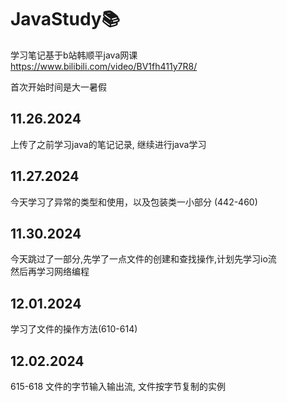 # JavaStudy📚
学习笔记基于b站韩顺平java网课 \
https://www.bilibili.com/video/BV1fh411y7R8/

首次开始时间是大一暑假

## 11.26.2024
上传了之前学习java的笔记记录, 继续进行java学习

## 11.27.2024
今天学习了异常的类型和使用，以及包装类一小部分
(442-460)

## 11.30.2024
今天跳过了一部分,先学了一点文件的创建和查找操作,计划先学习io流 \
然后再学习网络编程

## 12.01.2024
学习了文件的操作方法(610-614)

## 12.02.2024
615-618 文件的字节输入输出流, 文件按字节复制的实例
